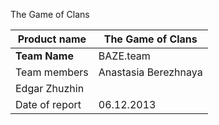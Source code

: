 The Game of Clans


| Product name       | The Game of Clans           |
| ------------- |-------------  | 
| **Team Name**   | BAZE.team |
| Team members     | Anastasia Berezhnaya
Edgar Zhuzhin      |   
| Date of report | 06.12.2013     |   
